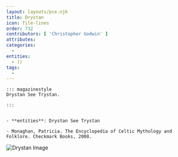 ```yaml
---
layout: layouts/pce.njk
title: Drystan
icon: file-lines
order: 732
contributors: [ 'Christopher Godwin' ]
attributes:
categories:
  - 
entities:
  - ()
tags:
  - 
---
```

``` tab [group1:Info]
::: magazinestyle
Drystan See Trystan.

:::
```
``` tab [group1:Attributes]
```
``` tab [group1:Entities]
- **entities**: Drystan See Trystan
```
``` tab [group1:Sources]
- Monaghan, Patricia. The Encyclopedia of Celtic Mythology and Folklore. Checkmark Books, 2008.
```
![Drystan Image]([None])
